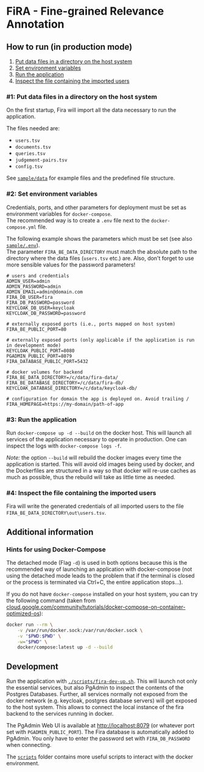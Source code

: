 # FiRA - Fine-grained Relevance Annotation

## How to run (in production mode)

1. [Put data files in a directory on the host system](##1:-Put-data-files-in-a-directory-on-the-host-system)
1. [Set environment variables](##2:-Set-environment-variables)
1. [Run the application](##3:-Run-the-application)
1. [Inspect the file containing the imported users](##4:-Inspect-the-file-containing-the-imported-users)

### #1: Put data files in a directory on the host system

On the first startup, Fira will import all the data necessary to run the application.

The files needed are:

- `users.tsv`
- `documents.tsv`
- `queries.tsv`
- `judgement-pairs.tsv`
- `config.tsv`

See [`sample/data`](sample/data) for example files and the predefined file structure.

### #2: Set environment variables

Credentials, ports, and other parameters for deployment must be set as environment variables for `docker-compose`.  
The recommended way is to create a `.env` file next to the `docker-compose.yml` file.

The following example shows the parameters which must be set (see also [`sample/.env`](sample/.env)).  
The parameter `FIRA_BE_DATA_DIRECTORY` must match the absolute path to the directory where the data files (`users.tsv` etc.) are. Also, don't forget to use more sensible values for the password parameters!

```properties
# users and credentials
ADMIN_USER=admin
ADMIN_PASSWORD=admin
ADMIN_EMAIL=admin@domain.com
FIRA_DB_USER=fira
FIRA_DB_PASSWORD=password
KEYCLOAK_DB_USER=keycloak
KEYCLOAK_DB_PASSWORD=password

# externally exposed ports (i.e., ports mapped on host system)
FIRA_BE_PUBLIC_PORT=80

# externally exposed ports (only applicable if the application is run in development mode)
KEYCLOAK_PUBLIC_PORT=8080
PGADMIN_PUBLIC_PORT=8079
FIRA_DATABASE_PUBLIC_PORT=5432

# docker volumes for backend
FIRA_BE_DATA_DIRECTORY=/c/data/fira-data/
FIRA_BE_DATABASE_DIRECTORY=/c/data/fira-db/
KEYCLOAK_DATABASE_DIRECTORY=/c/data/keycloak-db/

# configuration for domain the app is deployed on. Avoid trailing /
FIRA_HOMEPAGE=https://my-domain/path-of-app
```

### #3: Run the application

Run `docker-compose up -d --build` on the docker host. This will launch all services of the application necessary to operate in production. One can inspect the logs with `docker-compose logs -f`.

_Note:_ the option `--build` will rebuild the docker images every time the application is started. This will avoid old images being used by docker, and the Dockerfiles are structured in a way so that docker will re-use caches as much as possible, thus the rebuild will take as little time as needed.

### #4: Inspect the file containing the imported users

Fira will write the generated credentials of all imported users to the file `FIRA_BE_DATA_DIRECTORY\out\users.tsv`.

## Additional information

### Hints for using Docker-Compose

The detached mode (Flag `-d`) is used in both options because this is the recommended way of launching an application with docker-compose (not using the detached mode leads to the problem that if the terminal is closed or the process is terminated via Ctrl+C, the entire application stops...).

If you do not have `docker-compose` installed on your host system, you can try the following command (taken from [cloud.google.com/community/tutorials/docker-compose-on-container-optimized-os](https://cloud.google.com/community/tutorials/docker-compose-on-container-optimized-os)):

```bash
docker run --rm \
    -v /var/run/docker.sock:/var/run/docker.sock \
    -v "$PWD:$PWD" \
    -w="$PWD" \
    docker/compose:latest up -d --build
```

## Development

Run the application with [`./scripts/fira-dev-up.sh`](./scripts/fira-dev-up.sh).
This will launch not only the essential services, but also PgAdmin to inspect the contents of the Postgres Databases.
Further, all services normally not exposed from the docker network (e.g. keycloak, postgres database servers) will get exposed to the host system.
This allows to connect the local instance of the fira backend to the services running in docker.

The PgAdmin Web UI is available at <http://localhost:8079> (or whatever port set with `PGADMIN_PUBLIC_PORT`). The Fira database is automatically added to PgAdmin. You only have to enter the password set with `FIRA_DB_PASSWORD` when connecting.

The [`scripts`](./scripts/) folder contains more useful scripts to interact with the docker environment.
